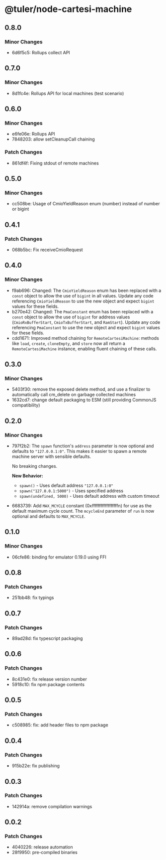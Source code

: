 # @tuler/node-cartesi-machine

## 0.8.0

### Minor Changes

- 6d6f5c5: Rollups collect API

## 0.7.0

### Minor Changes

- 8d1fc4e: Rollups API for local machines (test scenario)

## 0.6.0

### Minor Changes

- e6fe06e: Rollups API
- 7848203: allow setCleanupCall chaining

### Patch Changes

- 861df4f: Fixing stdout of remote machines

## 0.5.0

### Minor Changes

- cc508be: Usage of CmioYieldReason enum (number) instead of number or bigint

## 0.4.1

### Patch Changes

- 068b5bc: Fix receiveCmioRequest

## 0.4.0

### Minor Changes

- f9ab696: Changed: The `CmioYieldReason` enum has been replaced with a `const` object to allow the use of `bigint` in all values. Update any code referencing `CmioYieldReason` to use the new object and expect `bigint` values for these fields.
- b270e42: Changed: The `PmaConstant` enum has been replaced with a `const` object to allow the use of `bigint` for address values (`CmioRxBufferStart`, `CmioTxBufferStart`, and `RamStart`). Update any code referencing `PmaConstant` to use the new object and expect `bigint` values for these fields.
- cdd1671: Improved method chaining for `RemoteCartesiMachine`: methods like `load`, `create`, `cloneEmpty`, and `store` now all return a `RemoteCartesiMachine` instance, enabling fluent chaining of these calls.

## 0.3.0

### Minor Changes

- 5403f30: remove the exposed delete method, and use a finalizer to automatically call cm_delete on garbage collected machines
- 1632cd7: change default packaging to ESM (still providing CommonJS compatibility)

## 0.2.0

### Minor Changes

- 797f2b2: The `spawn` function's `address` parameter is now optional and defaults to `"127.0.0.1:0"`. This makes it easier to spawn a remote machine server with sensible defaults.

  No breaking changes.

  **New Behavior:**

  - `spawn()` - Uses default address `"127.0.0.1:0"`
  - `spawn("127.0.0.1:5000")` - Uses specified address
  - `spawn(undefined, 5000)` - Uses default address with custom timeout

- 6683739: Add `MAX_MCYCLE` constant (0xffffffffffffffffffn) for use as the default maximum cycle count. The `mcycleEnd` parameter of `run` is now optional and defaults to `MAX_MCYCLE`.

## 0.1.0

### Minor Changes

- 06cfe86: binding for emulator 0.19.0 using FFI

## 0.0.8

### Patch Changes

- 251bb48: fix typings

## 0.0.7

### Patch Changes

- 89ad28d: fix typescript packaging

## 0.0.6

### Patch Changes

- 8c431e0: fix release version number
- 5918c10: fix npm package contents

## 0.0.5

### Patch Changes

- c508985: fix: add header files to npm package

## 0.0.4

### Patch Changes

- 915b22e: fix publishing

## 0.0.3

### Patch Changes

- 142914a: remove compilation warnings

## 0.0.2

### Patch Changes

- 4040226: release automation
- 28f9950: pre-compiled binaries
